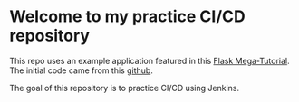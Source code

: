 # Welcome to my practice CI/CD repository

This repo uses an example application featured in this [Flask Mega-Tutorial](https://blog.miguelgrinberg.com/post/the-flask-mega-tutorial-part-i-hello-world). The initial code came from this [github](https://github.com/miguelgrinberg/microblog).

The goal of this repository is to practice CI/CD using Jenkins.
